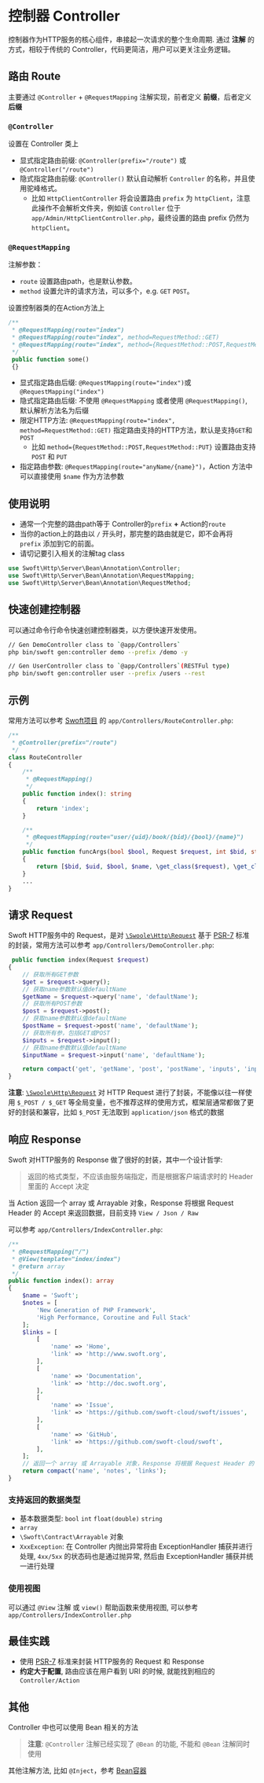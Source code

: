 # 控制器 Controller

控制器作为HTTP服务的核心组件，串接起一次请求的整个生命周期. 通过 **注解** 的方式，相较于传统的 Controller，代码更简洁，用户可以更关注业务逻辑。

## 路由 Route

主要通过 `@Controller` + `@RequestMapping` 注解实现，前者定义 **前缀**，后者定义 **后缀**

### `@Controller`

设置在 Controller 类上

- 显式指定路由前缀: `@Controller(prefix="/route")` 或 `@Controller("/route")`
- 隐式指定路由前缀: `@Controller()` 默认自动解析 `Controller` 的名称，并且使用驼峰格式。
  - 比如 `HttpClientController` 将会设置路由 `prefix` 为 `httpClient`，注意此操作不会解析文件夹，例如该 `Controller` 位于 `app/Admin/HttpClientController.php`，最终设置的路由 prefix 仍然为 `httpClient`。

### `@RequestMapping`

注解参数：

- `route` 设置路由path，也是默认参数。
- `method` 设置允许的请求方法，可以多个，e.g. `GET` `POST`。

设置控制器类的在Action方法上

```php
/**
 * @RequestMapping(route="index")
 * @RequestMapping(route="index", method=RequestMethod::GET)
 * @RequestMapping(route="index", method={RequestMethod::POST,RequestMethod::PUT})
 */
 public function some()
 {}
```

- 显式指定路由后缀: `@RequestMapping(route="index")`或 `@RequestMapping("index")`
- 隐式指定路由后缀: 不使用 `@RequestMapping` 或者使用 `@RequestMapping()`, 默认解析方法名为后缀
- 限定HTTP方法: `@RequestMapping(route="index", method=RequestMethod::GET)` 指定路由支持的HTTP方法，默认是支持`GET`和`POST`
  - 比如 `method={RequestMethod::POST,RequestMethod::PUT}` 设置路由支持 `POST` 和 `PUT`
- 指定路由参数: `@RequestMapping(route="anyName/{name}")`，Action 方法中可以直接使用 `$name` 作为方法参数

## 使用说明

- 通常一个完整的路由path等于 Controller的`prefix` **+** Action的`route`
- 当你的action上的路由以 `/` 开头时，那完整的路由就是它，即不会再将 `prefix` 添加到它的前面。
- 请切记要引入相关的注解tag class

```php
use Swoft\Http\Server\Bean\Annotation\Controller;
use Swoft\Http\Server\Bean\Annotation\RequestMapping;
use Swoft\Http\Server\Bean\Annotation\RequestMethod;
```

## 快速创建控制器

可以通过命令行命令快速创建控制器类，以方便快速开发使用。

```bash
// Gen DemoController class to `@app/Controllers`
php bin/swoft gen:controller demo --prefix /demo -y

// Gen UserController class to `@app/Controllers`(RESTFul type)
php bin/swoft gen:controller user --prefix /users --rest
```

## 示例

常用方法可以参考 [Swoft项目](https://github.com/swoft-cloud/swoft) 的 `app/Controllers/RouteController.php`:

```php
/**
 * @Controller(prefix="/route")
 */
class RouteController
{
    /**
     * @RequestMapping()
     */
    public function index(): string
    {
        return 'index';
    }

    /**
     * @RequestMapping(route="user/{uid}/book/{bid}/{bool}/{name}")
     */
    public function funcArgs(bool $bool, Request $request, int $bid, string $name, int $uid, Response $response): array
    {
        return [$bid, $uid, $bool, $name, \get_class($request), \get_class($response)];
    }
    ...
}
```

## 请求 Request

Swoft HTTP服务中的 Request，是对 [`\Swoole\Http\Request`](https://wiki.swoole.com/wiki/page/328.html) 基于 [PSR-7](https://www.php-fig.org/psr/psr-7/) 标准的封装，常用方法可以参考 `app/Controllers/DemoController.php`:

```php
 public function index(Request $request)
{
    // 获取所有GET参数
    $get = $request->query();
    // 获取name参数默认值defaultName
    $getName = $request->query('name', 'defaultName');
    // 获取所有POST参数
    $post = $request->post();
    // 获取name参数默认值defaultName
    $postName = $request->post('name', 'defaultName');
    // 获取所有参，包括GET或POST
    $inputs = $request->input();
    // 获取name参数默认值defaultName
    $inputName = $request->input('name', 'defaultName');

    return compact('get', 'getName', 'post', 'postName', 'inputs', 'inputName');
}
```

**注意**: [`\Swoole\Http\Request`](https://wiki.swoole.com/wiki/page/328.html) 对 HTTP Request 进行了封装，不能像以往一样使用 `$_POST / $_GET` 等全局变量，也不推荐这样的使用方式，框架层通常都做了更好的封装和兼容，比如 `$_POST` 无法取到 `application/json` 格式的数据

## 响应 Response

Swoft 对HTTP服务的 Response 做了很好的封装，其中一个设计哲学:

> 返回的格式类型，不应该由服务端指定，而是根据客户端请求时的 Header 里面的 Accept 决定

当 Action 返回一个 array 或 Arrayable 对象，Response 将根据 Request Header 的 Accept 来返回数据，目前支持 `View / Json / Raw`

可以参考 `app/Controllers/IndexController.php`:

```php
/**
 * @RequestMapping("/")
 * @View(template="index/index")
 * @return array
 */
public function index(): array
{
    $name = 'Swoft';
    $notes = [
        'New Generation of PHP Framework',
        'High Performance, Coroutine and Full Stack'
    ];
    $links = [
        [
            'name' => 'Home',
            'link' => 'http://www.swoft.org',
        ],
        [
            'name' => 'Documentation',
            'link' => 'http://doc.swoft.org',
        ],
        [
            'name' => 'Issue',
            'link' => 'https://github.com/swoft-cloud/swoft/issues',
        ],
        [
            'name' => 'GitHub',
            'link' => 'https://github.com/swoft-cloud/swoft',
        ],
    ];
    // 返回一个 array 或 Arrayable 对象，Response 将根据 Request Header 的 Accept 来返回数据，目前支持 View, Json, Raw
    return compact('name', 'notes', 'links');
}
```

### 支持返回的数据类型

- 基本数据类型: `bool` `int` `float(double)` `string`
- `array`
- `\Swoft\Contract\Arrayable` 对象
- `XxxException`: 在 Controller 内抛出异常将由 ExceptionHandler 捕获并进行处理, `4xx/5xx` 的状态码也是通过抛异常, 然后由 ExceptionHandler 捕获并统一进行处理

### 使用视图

可以通过 `@View` 注解 或 `view()` 帮助函数来使用视图, 可以参考 `app/Controllers/IndexController.php`

## 最佳实践

- 使用 [PSR-7](https://www.php-fig.org/psr/psr-7/) 标准来封装 HTTP服务的 Request 和 Response
- **约定大于配置**, 路由应该在用户看到 URI 的时候, 就能找到相应的 `Controller/Action`

## 其他

Controller 中也可以使用 Bean 相关的方法

> **注意**: `@Controller` 注解已经实现了 `@Bean` 的功能, 不能和 `@Bean` 注解同时使用

其他注解方法, 比如 `@Inject`，参考 [Bean容器](../core/container.md)
